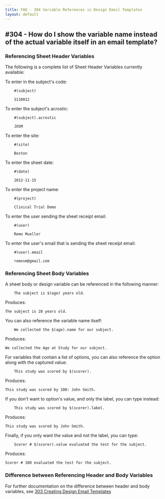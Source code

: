 ```yaml
---
title: FAQ - 304 Variable References in Design Email Templates
layout: default
---
```


## #304 - How do I show the variable name instead of the actual variable itself in an email template?

### Referencing Sheet Header Variables

The following is a complete list of Sheet Header Variables currently available:

To enter in the subject's code:
```
    #(subject)
```
```
    S110012
```

To enter the subject's acrostic:
```
    #(subject).acrostic
```
```
    JOSM
```

To enter the site:
```
    #(site)
```
```
    Boston
```

To enter the sheet date:
```
    #(date)
```
```
    2012-11-15
```

To enter the project name:
```
    #(project)
```
```
    Clinical Trial Demo
```

To enter the user sending the sheet receipt email:
```
    #(user)
```
```
    Remo Mueller
```

To enter the user's email that is sending the sheet receipt email:
```
    #(user).email
```
```
    remosm@gmail.com
```


### Referencing Sheet Body Variables

A sheet body or design variable can be referenced in the following manner:

```
    The subject is $(age) years old.
```

Produces:

    The subject is 28 years old.

You can also reference the variable name itself:

```
    We collected the $(age).name for our subject.
```

Produces:

    We collected the Age at Study for our subject.

For variables that contain a list of options, you can also reference the option along with the captured value:

```
    This study was scored by $(scorer).
```

Produces:

    This study was scored by 100: John Smith.

If you don't want to option's value, and only the label, you can type instead:

```
    This study was scored by $(scorer).label.
```

Produces:

    This study was scored by John Smith.

Finally, if you only want the value and not the label, you can type:

```
    Scorer # $(scorer).value evaluated the test for the subject.
```

Produces:

    Scorer # 100 evaluated the test for the subject.

### Difference between Referencing Header and Body Variables

For further documentation on the difference between header and body variables, see [303 Creating Design Email Templates](/slice/faq/300-designs/303-email-template-design)
